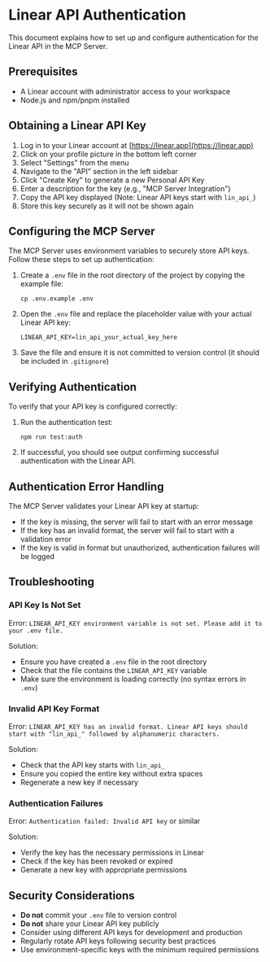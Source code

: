 # Linear API Authentication

This document explains how to set up and configure authentication for the Linear API in the MCP Server.

## Prerequisites

- A Linear account with administrator access to your workspace
- Node.js and npm/pnpm installed

## Obtaining a Linear API Key

1. Log in to your Linear account at [https://linear.app](https://linear.app)
2. Click on your profile picture in the bottom left corner
3. Select "Settings" from the menu
4. Navigate to the "API" section in the left sidebar
5. Click "Create Key" to generate a new Personal API Key
6. Enter a description for the key (e.g., "MCP Server Integration")
7. Copy the API key displayed (Note: Linear API keys start with `lin_api_`)
8. Store this key securely as it will not be shown again

## Configuring the MCP Server

The MCP Server uses environment variables to securely store API keys. Follow these steps to set up authentication:

1. Create a `.env` file in the root directory of the project by copying the example file:
   ```
   cp .env.example .env
   ```

2. Open the `.env` file and replace the placeholder value with your actual Linear API key:
   ```
   LINEAR_API_KEY=lin_api_your_actual_key_here
   ```

3. Save the file and ensure it is not committed to version control (it should be included in `.gitignore`)

## Verifying Authentication

To verify that your API key is configured correctly:

1. Run the authentication test:
   ```
   npm run test:auth
   ```

2. If successful, you should see output confirming successful authentication with the Linear API.

## Authentication Error Handling

The MCP Server validates your Linear API key at startup:

- If the key is missing, the server will fail to start with an error message
- If the key has an invalid format, the server will fail to start with a validation error
- If the key is valid in format but unauthorized, authentication failures will be logged

## Troubleshooting

### API Key Is Not Set

Error: `LINEAR_API_KEY environment variable is not set. Please add it to your .env file.`

Solution:
- Ensure you have created a `.env` file in the root directory
- Check that the file contains the `LINEAR_API_KEY` variable
- Make sure the environment is loading correctly (no syntax errors in `.env`)

### Invalid API Key Format

Error: `LINEAR_API_KEY has an invalid format. Linear API keys should start with "lin_api_" followed by alphanumeric characters.`

Solution:
- Check that the API key starts with `lin_api_`
- Ensure you copied the entire key without extra spaces
- Regenerate a new key if necessary

### Authentication Failures

Error: `Authentication failed: Invalid API key` or similar

Solution:
- Verify the key has the necessary permissions in Linear
- Check if the key has been revoked or expired
- Generate a new key with appropriate permissions

## Security Considerations

- **Do not** commit your `.env` file to version control
- **Do not** share your Linear API key publicly
- Consider using different API keys for development and production
- Regularly rotate API keys following security best practices
- Use environment-specific keys with the minimum required permissions 